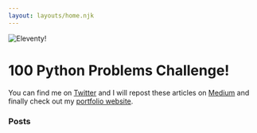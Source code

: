 ```yaml
---
layout: layouts/home.njk
---
```


<div class="illo-container">
  <img src="https://cdn.glitch.com/cad20829-cd7f-405a-95e8-5e17b206a304%2Fillustration.svg?v=1618198438357" class="illustration" style="align: right" alt="Eleventy!">
</div>

# 100 Python Problems Challenge!

You can find me on [Twitter](https://www.11ty.dev/) and I will repost these articles on [Medium](https://medium.com/@sunny_codes) and finally check out my [portfolio website](https://sunnywebapp.com/).

### Posts
